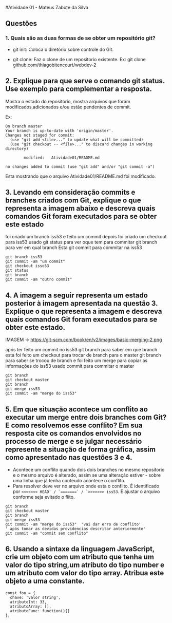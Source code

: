  #Atividade 01 -  Mateus Zabote da Silva

## Questões

### 1. Quais são as duas formas de se obter um repositório git?

- git init: Coloca o diretório sobre controle do Git.

- git clone: Faz o clone de um repositorio existente.
Ex: git clone github.com/thiagobitencourt/webdev-2

## 2. Explique para que serve o comando git status. Use exemplo para complementar a resposta.

Mostra o estado do repositorio, mostra arquivos que foram modificados,adicionados e/ou estão pendentes de commit.

Ex:
```
On branch master
Your branch is up-to-date with 'origin/master'.
Changes not staged for commit:
  (use "git add <file>..." to update what will be committed)
  (use "git checkout -- <file>..." to discard changes in working directory)

        modified:   Atividade01/README.md

no changes added to commit (use "git add" and/or "git commit -a")
```
Esta mostrando que o arquivo Atividade01/README.md foi modificado.


## 3. Levando em consideração commits e branches criados com Git, explique o que representa a imagem abaixo e descreva quais comandos Git foram executados para se obter este estado

foi criado um branch iss53 e feito um commit
depois foi criado um checkout para iss53
usado git status para ver oque tem para commitar
git branch para ver em qual branch Esta
git commit para commitar na iss53

```
git branch iss53
git commit -am "um commit"
git checkout isso53
git status
git branch
git commit -am "outro commit"

```


## 4. A imagem a seguir representa um estado posterior à imagem apresentada na questão 3. Explique o que representa a imagem e descreva quais comandos Git foram executados para se obter este estado.

IMAGEM -> https://git-scm.com/book/en/v2/images/basic-merging-2.png


após ter feito um commit no iss53
git branch para saber em que branch esta
foi feito um checkout para trocar de branch para o master
git branch para saber se trocou de branch
e foi feito um merge para copiar as informações do iss53
usado commit para commitar o master

```
git branch
git checkout master
git branch
git merge iss53
git commit -am "merge do iss53"
```

## 5. Em que situação acontece um conflito ao executar um merge entre dois branches com Git? E como resolvemos esse conflito? Em sua resposta cite os comandos envolvidos no processo de merge e se julgar necessário represente a situação de forma gráfica, assim como apresentado nas questões 3 e 4.

- Acontece um conflito quando dois dois branches no mesmo repositorio e o mesmo arquivo é alterado, assim se uma alteração estiver - sobre uma linha que já tenha conteudo acontece o conflito.
- Para resolver deve ver no arquivo onde esta o conflito. É identificado por ```<<<<<<< HEAD` / `=======` / `>>>>>>> iss53```.
E ajustar o arquivo conforme seja evitado o flito.
```
git branch
git checkout master
git branch
git merge iss53
git commit -am "merge do iss53"  'vai dar erro de conflito'
' após tomar as devidas providencias descritar anteriormente'
git commit -am "commit sem conflito"
```
## 6. Usando a sintaxe da linguagem JavaScript, crie um objeto com um atributo que tenha um valor do tipo string,um atributo do tipo number e um atributo com valor do tipo array. Atribua este objeto a uma constante.

```
const foo = {
  chave: 'valor string',
  atributoInt: 33,
  atributoArray: [],
  atributoFunc: function(){}
};
```
